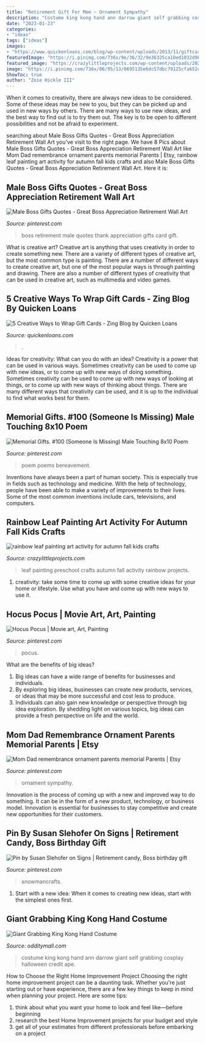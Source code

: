 ```yaml
---
title: "Retirement Gift For Mom ~ Ornament Sympathy"
description: "Costume king kong hand ann darrow giant self grabbing cosplay halloween credit ape"
date: "2023-01-23"
categories:
- "ideas"
tags: ["ideas"]
images:
- "https://www.quickenloans.com/blog/wp-content/uploads/2013/11/giftcard.png"
featuredImage: "https://i.pinimg.com/736x/9e/36/32/9e36325ca10ed1032d966c63dbf25a05.jpg"
featured_image: "https://crazylittleprojects.com/wp-content/uploads/2020/08/rainbow-leaf-painting-art-activity-for-autumn-fall-kids-crafts-preschool-198x300.jpg"
image: "https://i.pinimg.com/736x/06/95/13/0695135e6dc57dbc79125cfa652d7347.jpg"
ShowToc: true
author: "Zoie Hickle III"
---
```



When it comes to creativity, there are always new ideas to be considered. Some of these ideas may be new to you, but they can be picked up and used in new ways by others. There are many ways to use new ideas, and the best way to find out is to try them out. The key is to be open to different possibilities and not be afraid to experiment.

	

		
searching about Male Boss Gifts Quotes - Great Boss Appreciation Retirement Wall Art you've visit to the right page. We have 8 Pics about Male Boss Gifts Quotes - Great Boss Appreciation Retirement Wall Art like Mom Dad remembrance ornament parents memorial Parents | Etsy, rainbow leaf painting art activity for autumn fall kids crafts and also Male Boss Gifts Quotes - Great Boss Appreciation Retirement Wall Art. Here it is:
		
    
## Male Boss Gifts Quotes - Great Boss Appreciation Retirement Wall Art

<img loading=lazy src="https://i.pinimg.com/736x/06/95/13/0695135e6dc57dbc79125cfa652d7347.jpg" onerror="this.onerror=null;this.src='https://tse4.mm.bing.net/th?id=OIP.m4WYAnA3KOMegOAPCwgr4AHaLH&amp;pid=15.1';" alt="Male Boss Gifts Quotes - Great Boss Appreciation Retirement Wall Art">

_Source: pinterest.com_

>boss retirement male quotes thank appreciation gifts card gift. 

	

What is creative art?
Creative art is anything that uses creativity in order to create something new. There are a variety of different types of creative art, but the most common type is painting. There are a number of different ways to create creative art, but one of the most popular ways is through painting and drawing. There are also a number of different types of creativity that can be used in creative art, such as multimedia and video games.

    
## 5 Creative Ways To Wrap Gift Cards - Zing Blog By Quicken Loans

<img loading=lazy src="https://www.quickenloans.com/blog/wp-content/uploads/2013/11/giftcard.png" onerror="this.onerror=null;this.src='https://tse4.mm.bing.net/th?id=OIP.IZgeykG6OmlT-4BLir99TAAAAA&amp;pid=15.1';" alt="5 Creative Ways to Wrap Gift Cards - Zing Blog by Quicken Loans">

_Source: quickenloans.com_

>. 

	

Ideas for creativity: What can you do with an idea?
Creativity is a power that can be used in various ways. Sometimes creativity can be used to come up with new ideas, or to come up with new ways of doing something. Sometimes creativity can be used to come up with new ways of looking at things, or to come up with new ways of thinking about things. There are many different ways that creativity can be used, and it is up to the individual to find what works best for them.

    
## Memorial Gifts. #100 (Someone Is Missing) Male Touching 8x10 Poem

<img loading=lazy src="https://i.pinimg.com/736x/f5/83/43/f5834380f3d937cf7ef0ef25c7292fda.jpg" onerror="this.onerror=null;this.src='https://tse1.mm.bing.net/th?id=OIP.DQHB9hqgDspQbkP4PocX5gHaNO&amp;pid=15.1';" alt="Memorial Gifts. #100 (Someone Is Missing) Male Touching 8x10 Poem">

_Source: pinterest.com_

>poem poems bereavement. 

	

Inventions have always been a part of human society. This is especially true in fields such as technology and medicine. With the help of technology, people have been able to make a variety of improvements to their lives. Some of the most common inventions include cars, televisions, and computers.

    
## Rainbow Leaf Painting Art Activity For Autumn Fall Kids Crafts

<img loading=lazy src="https://crazylittleprojects.com/wp-content/uploads/2020/08/rainbow-leaf-painting-art-activity-for-autumn-fall-kids-crafts-preschool-198x300.jpg" onerror="this.onerror=null;this.src='https://tse3.mm.bing.net/th?id=OIP.AJ1bLGrSJ2olMnWTdrbekAAAAA&amp;pid=15.1';" alt="rainbow leaf painting art activity for autumn fall kids crafts">

_Source: crazylittleprojects.com_

>leaf painting preschool crafts autumn fall activity rainbow projects. 

	

1. creativity: take some time to come up with some creative ideas for your home or lifestyle. Use what you have and come up with new ways to use it.

    
## Hocus Pocus | Movie Art, Art, Painting

<img loading=lazy src="https://i.pinimg.com/736x/29/20/6a/29206a2f3ff849e11da4bdb297209fb8.jpg" onerror="this.onerror=null;this.src='https://tse2.mm.bing.net/th?id=OIP.zp7Sh6RtEAf8sIyWIhnM_gHaK-&amp;pid=15.1';" alt="Hocus Pocus | Movie art, Art, Painting">

_Source: pinterest.com_

>pocus. 

	

What are the benefits of big ideas?
1. Big ideas can have a wide range of benefits for businesses and individuals. 
2. By exploring big ideas, businesses can create new products, services, or ideas that may be more successful and cost less to produce. 
3. Individuals can also gain new knowledge or perspective through big idea exploration. By shedding light on various topics, big ideas can provide a fresh perspective on life and the world.

    
## Mom Dad Remembrance Ornament Parents Memorial Parents | Etsy

<img loading=lazy src="https://i.pinimg.com/736x/c0/1a/9f/c01a9ff75de34aef5a6aa33cbf1c4e71.jpg" onerror="this.onerror=null;this.src='https://tse1.mm.bing.net/th?id=OIP.t71nEMNHEY15fANRKF1BcgHaJ3&amp;pid=15.1';" alt="Mom Dad remembrance ornament parents memorial Parents | Etsy">

_Source: pinterest.com_

>ornament sympathy. 

	

Innovation is the process of coming up with a new and improved way to do something. It can be in the form of a new product, technology, or business model. Innovation is essential for businesses to stay competitive and create new opportunities for their customers.

    
## Pin By Susan Slehofer On Signs | Retirement Candy, Boss Birthday Gift

<img loading=lazy src="https://i.pinimg.com/736x/9e/36/32/9e36325ca10ed1032d966c63dbf25a05.jpg" onerror="this.onerror=null;this.src='https://tse2.mm.bing.net/th?id=OIP.2cnGVrCx9RN1DVq2m9ilwwAAAA&amp;pid=15.1';" alt="Pin by Susan Slehofer on Signs | Retirement candy, Boss birthday gift">

_Source: pinterest.com_

>snowmancrafts. 

	

1. Start with a new idea: When it comes to creating new ideas, start with the simplest ones first.

    
## Giant Grabbing King Kong Hand Costume

<img loading=lazy src="https://odditymall.com/includes/content/upload/king-kong-hand-costume-8188.jpg" onerror="this.onerror=null;this.src='https://tse2.mm.bing.net/th?id=OIP.hBr7P-wjwlPDMtoiqMidNAHaKs&amp;pid=15.1';" alt="Giant Grabbing King Kong Hand Costume">

_Source: odditymall.com_

>costume king kong hand ann darrow giant self grabbing cosplay halloween credit ape. 

	

How to Choose the Right Home Improvement Project
Choosing the right home improvement project can be a daunting task. Whether you're just starting out or have experience, there are a few key things to keep in mind when planning your project. Here are some tips: 
1. think about what you want your home to look and feel like—before beginning
2. research the best Home Improvement projects for your budget and style
3. get all of your estimates from different professionals before embarking on a project

